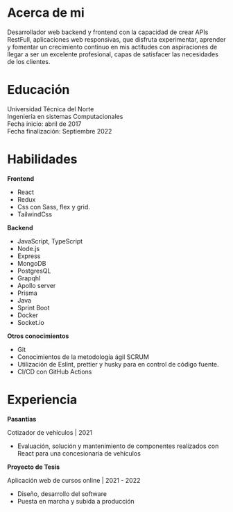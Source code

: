 # Acerca de mi

Desarrollador web backend y frontend con la capacidad de crear APIs RestFull, aplicaciones web responsivas, que disfruta experimentar, aprender y fomentar un crecimiento continuo en mis actitudes con aspiraciones de llegar a ser un excelente profesional, capas de satisfacer las necesidades de los clientes.

# Educación

Universidad Técnica del Norte <br/>
Ingeniería en sistemas Computacionales <br/>
Fecha inicio: abril de 2017 <br/>
Fecha finalización: Septiembre 2022

# Habilidades

**Frontend**
 * React
 * Redux
 * Css con Sass, flex y grid.
 * TailwindCss

**Backend**
* JavaScript, TypeScript
* Node.js
* Express
* MongoDB
* PostgresQL
* Grapqhl
* Apollo server
* Prisma
* Java
* Sprint Boot
* Docker
* Socket.io

**Otros conocimientos**
* Git
* Conocimientos de la metodología ágil SCRUM
* Utilización de Eslint, prettier y husky para en control de código fuente.
* CI/CD con GitHub Actions

# Experiencia

**Pasantías**

Cotizador de vehículos | 2021
* Evaluación, solución y mantenimiento de componentes realizados con React para una concesionaria de vehículos

**Proyecto de Tesis**

Aplicación web de cursos online | 2021 - 2022
 * Diseño, desarrollo del software
 * Puesta en marcha y subida a producción
